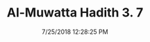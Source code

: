 ---
title        : "Al-Muwatta Hadith 3. 7"
date         : 7/25/2018 12:28:25 PM
draft        : false
type         : "hadith"
layout       : "hadith"
BookCode     : "AMH"
VolumeNumber : "3"
HadithNumber : "7"
categories  :  ["Prayer - The Call to Prayer"]
---